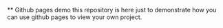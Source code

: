 ** Github pages demo
this repository is here just to demonstrate how you can use github pages to view your own project.
